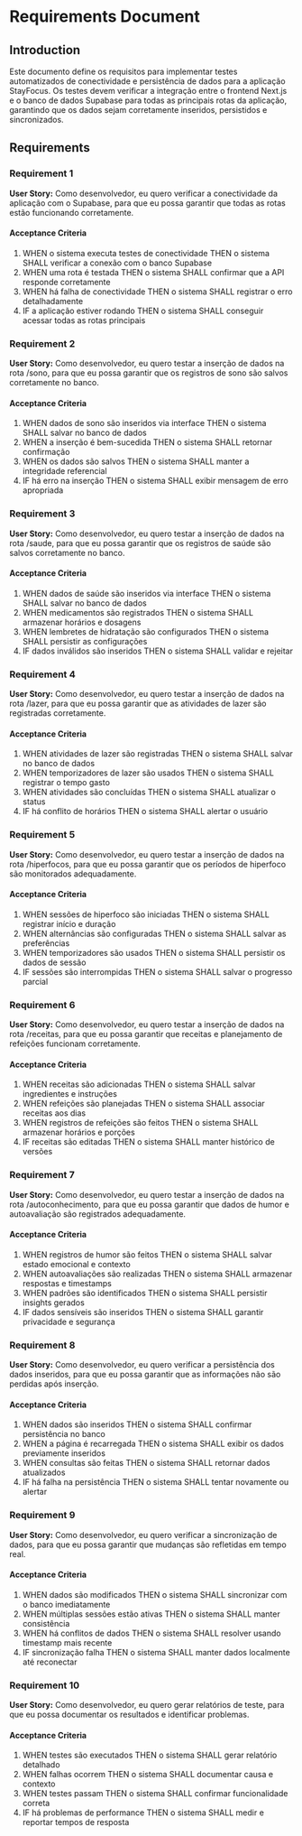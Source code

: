 # Requirements Document

## Introduction

Este documento define os requisitos para implementar testes automatizados de conectividade e persistência de dados para a aplicação StayFocus. Os testes devem verificar a integração entre o frontend Next.js e o banco de dados Supabase para todas as principais rotas da aplicação, garantindo que os dados sejam corretamente inseridos, persistidos e sincronizados.

## Requirements

### Requirement 1

**User Story:** Como desenvolvedor, eu quero verificar a conectividade da aplicação com o Supabase, para que eu possa garantir que todas as rotas estão funcionando corretamente.

#### Acceptance Criteria

1. WHEN o sistema executa testes de conectividade THEN o sistema SHALL verificar a conexão com o banco Supabase
2. WHEN uma rota é testada THEN o sistema SHALL confirmar que a API responde corretamente
3. WHEN há falha de conectividade THEN o sistema SHALL registrar o erro detalhadamente
4. IF a aplicação estiver rodando THEN o sistema SHALL conseguir acessar todas as rotas principais

### Requirement 2

**User Story:** Como desenvolvedor, eu quero testar a inserção de dados na rota /sono, para que eu possa garantir que os registros de sono são salvos corretamente no banco.

#### Acceptance Criteria

1. WHEN dados de sono são inseridos via interface THEN o sistema SHALL salvar no banco de dados
2. WHEN a inserção é bem-sucedida THEN o sistema SHALL retornar confirmação
3. WHEN os dados são salvos THEN o sistema SHALL manter a integridade referencial
4. IF há erro na inserção THEN o sistema SHALL exibir mensagem de erro apropriada

### Requirement 3

**User Story:** Como desenvolvedor, eu quero testar a inserção de dados na rota /saude, para que eu possa garantir que os registros de saúde são salvos corretamente no banco.

#### Acceptance Criteria

1. WHEN dados de saúde são inseridos via interface THEN o sistema SHALL salvar no banco de dados
2. WHEN medicamentos são registrados THEN o sistema SHALL armazenar horários e dosagens
3. WHEN lembretes de hidratação são configurados THEN o sistema SHALL persistir as configurações
4. IF dados inválidos são inseridos THEN o sistema SHALL validar e rejeitar

### Requirement 4

**User Story:** Como desenvolvedor, eu quero testar a inserção de dados na rota /lazer, para que eu possa garantir que as atividades de lazer são registradas corretamente.

#### Acceptance Criteria

1. WHEN atividades de lazer são registradas THEN o sistema SHALL salvar no banco de dados
2. WHEN temporizadores de lazer são usados THEN o sistema SHALL registrar o tempo gasto
3. WHEN atividades são concluídas THEN o sistema SHALL atualizar o status
4. IF há conflito de horários THEN o sistema SHALL alertar o usuário

### Requirement 5

**User Story:** Como desenvolvedor, eu quero testar a inserção de dados na rota /hiperfocos, para que eu possa garantir que os períodos de hiperfoco são monitorados adequadamente.

#### Acceptance Criteria

1. WHEN sessões de hiperfoco são iniciadas THEN o sistema SHALL registrar início e duração
2. WHEN alternâncias são configuradas THEN o sistema SHALL salvar as preferências
3. WHEN temporizadores são usados THEN o sistema SHALL persistir os dados de sessão
4. IF sessões são interrompidas THEN o sistema SHALL salvar o progresso parcial

### Requirement 6

**User Story:** Como desenvolvedor, eu quero testar a inserção de dados na rota /receitas, para que eu possa garantir que receitas e planejamento de refeições funcionam corretamente.

#### Acceptance Criteria

1. WHEN receitas são adicionadas THEN o sistema SHALL salvar ingredientes e instruções
2. WHEN refeições são planejadas THEN o sistema SHALL associar receitas aos dias
3. WHEN registros de refeições são feitos THEN o sistema SHALL armazenar horários e porções
4. IF receitas são editadas THEN o sistema SHALL manter histórico de versões

### Requirement 7

**User Story:** Como desenvolvedor, eu quero testar a inserção de dados na rota /autoconhecimento, para que eu possa garantir que dados de humor e autoavaliação são registrados adequadamente.

#### Acceptance Criteria

1. WHEN registros de humor são feitos THEN o sistema SHALL salvar estado emocional e contexto
2. WHEN autoavaliações são realizadas THEN o sistema SHALL armazenar respostas e timestamps
3. WHEN padrões são identificados THEN o sistema SHALL persistir insights gerados
4. IF dados sensíveis são inseridos THEN o sistema SHALL garantir privacidade e segurança

### Requirement 8

**User Story:** Como desenvolvedor, eu quero verificar a persistência dos dados inseridos, para que eu possa garantir que as informações não são perdidas após inserção.

#### Acceptance Criteria

1. WHEN dados são inseridos THEN o sistema SHALL confirmar persistência no banco
2. WHEN a página é recarregada THEN o sistema SHALL exibir os dados previamente inseridos
3. WHEN consultas são feitas THEN o sistema SHALL retornar dados atualizados
4. IF há falha na persistência THEN o sistema SHALL tentar novamente ou alertar

### Requirement 9

**User Story:** Como desenvolvedor, eu quero verificar a sincronização de dados, para que eu possa garantir que mudanças são refletidas em tempo real.

#### Acceptance Criteria

1. WHEN dados são modificados THEN o sistema SHALL sincronizar com o banco imediatamente
2. WHEN múltiplas sessões estão ativas THEN o sistema SHALL manter consistência
3. WHEN há conflitos de dados THEN o sistema SHALL resolver usando timestamp mais recente
4. IF sincronização falha THEN o sistema SHALL manter dados localmente até reconectar

### Requirement 10

**User Story:** Como desenvolvedor, eu quero gerar relatórios de teste, para que eu possa documentar os resultados e identificar problemas.

#### Acceptance Criteria

1. WHEN testes são executados THEN o sistema SHALL gerar relatório detalhado
2. WHEN falhas ocorrem THEN o sistema SHALL documentar causa e contexto
3. WHEN testes passam THEN o sistema SHALL confirmar funcionalidade correta
4. IF há problemas de performance THEN o sistema SHALL medir e reportar tempos de resposta